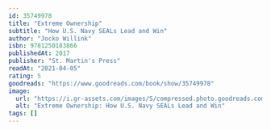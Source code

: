 ```yaml
---
id: 35749978
title: "Extreme Ownership"
subtitle: "How U.S. Navy SEALs Lead and Win"
author: "Jocko Willink"
isbn: 9781250183866
publishedAt: 2017
publisher: "St. Martin's Press"
readAt: "2021-04-05"
rating: 5
goodreads: "https://www.goodreads.com/book/show/35749978"
image:
  url: "https://i.gr-assets.com/images/S/compressed.photo.goodreads.com/books/1501507351l/35749978.jpg"
  alt: "Extreme Ownership: How U.S. Navy SEALs Lead and Win"
tags: []
---
```

